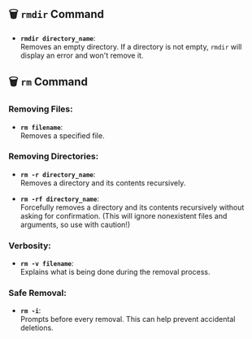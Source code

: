 ## 🗑 `rmdir` Command

- **`rmdir directory_name`**:  
  Removes an empty directory. If a directory is not empty, `rmdir` will display an error and won't remove it.

## 🗑 `rm` Command

### Removing Files:

- **`rm filename`**:  
  Removes a specified file.

### Removing Directories:

- **`rm -r directory_name`**:  
  Removes a directory and its contents recursively.

- **`rm -rf directory_name`**:  
  Forcefully removes a directory and its contents recursively without asking for confirmation. (This will ignore nonexistent files and arguments, so use with caution!)

### Verbosity:

- **`rm -v filename`**:  
  Explains what is being done during the removal process.

### Safe Removal:

- **`rm -i`**:  
  Prompts before every removal. This can help prevent accidental deletions.

